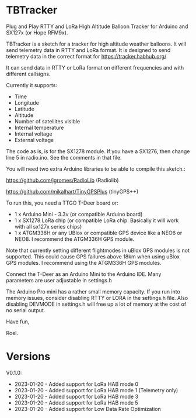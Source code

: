 # TBTracker
Plug and Play RTTY and LoRa High Altitude Balloon Tracker for Arduino and SX127x (or Hope RFM9x).

TBTracker is a sketch for a tracker for high altitude weather balloons. It will send telemetry data in RTTY and LoRa format.
It is designed to send telemetry data in the correct format for https://tracker.habhub.org/

It can send data in RTTY or LoRa format on different frequencies and with different callsigns.

Currently it supports:
- Time
- Longitude
- Latitude
- Altitude
- Number of satellites visible
- Internal temperature
- Internal voltage
- External voltage

The code as is, is for the SX1278 module. If you have a SX1276, then change line 5 in radio.ino. See the comments in that file.

You will need two extra Arduino libraries to be able to compile this sketch.:

 https://github.com/jgromes/RadioLib (Radiolib)
 
 https://github.com/mikalhart/TinyGPSPlus (tinyGPS++)
 
 
 To run this, you need a TTGO T-Deer board or:
 *  1 x Arduino Mini - 3.3v (or compatible Arduino board)
 *  1 x SX1278 LoRa chip (or compatible LoRa chip. Basically it will work with all sx127x series chips)
 *  1 x ATGM336H or any UBlox or compatible GPS device like a NEO6 or NEO8. I recommend the ATGM336H GPS module. 

Note that currently setting different flightmodes in uBlox GPS modules is not supported. This could cause GPS failures above 18km when using uBlox GPS modules. I recommend using the ATGM336H GPS modules.
 
 Connect the T-Deer as an Arduino Mini to the Arduino IDE.
 Many parameters are user adjustable in settings.h
 
 The Arduino Pro mini has a rather small memory capacity. If you run into memory issues, consider disabling RTTY or LORA in the settings.h file. 
 Also disabling DEVMODE in settings.h will free up a lot of memory at the cost of no serial output. 
 
 Have fun,
 
 Roel.
 
 # Versions
 
 V0.1.0:
 
- 2023-01-20 - Added support for LoRa HAB mode 0
- 2023-01-20 - Added support for LoRa HAB mode 1 (Telemetry only)
- 2023-01-20 - Added support for LoRa HAB mode 3
- 2023-01-20 - Added support for LoRa HAB mode 5
- 2023-01-20 - Added support for Low Data Rate Optimization
